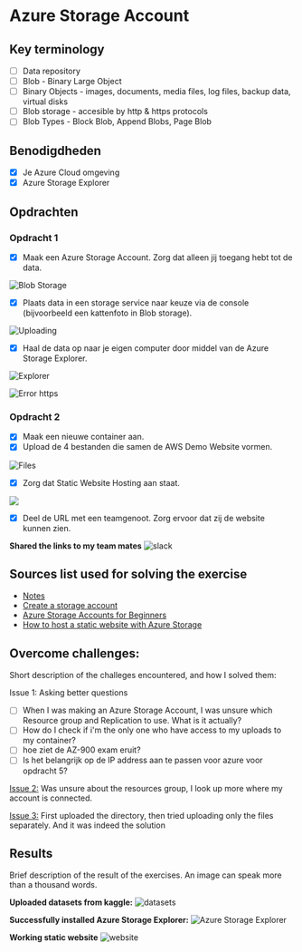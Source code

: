 # Azure Storage Account

## Key terminology

- [ ] Data repository
- [ ] Blob - Binary Large Object
- [ ] Binary Objects - images, documents, media files, log files, backup data, virtual disks
- [ ] Blob storage - accesible by http & https protocols
- [ ] Blob Types - Block Blob, Append Blobs, Page Blob

## Benodigdheden

- [x] Je Azure Cloud omgeving
- [x] Azure Storage Explorer

## Opdrachten

### Opdracht 1

- [x] Maak een Azure Storage Account. Zorg dat alleen jij toegang hebt tot de data.

![Blob Storage](https://github.com/techgrounds/techgrounds-anj-dtmr/blob/main/00_includes/week-4-includes/az-05-storage.png)

- [x] Plaats data in een storage service naar keuze via de console (bijvoorbeeld een kattenfoto in Blob storage).

![Uploading](https://github.com/techgrounds/techgrounds-anj-dtmr/blob/main/00_includes/week-4-includes/az-05-blob-uploading.png)

- [x] Haal de data op naar je eigen computer door middel van de Azure Storage Explorer.

![Explorer](https://github.com/techgrounds/techgrounds-anj-dtmr/blob/main/00_includes/week-4-includes/az-05-explorer.png)

![Error https](https://github.com/techgrounds/techgrounds-anj-dtmr/blob/main/00_includes/week-4-includes/az-05-https.png)


### Opdracht 2

- [x] Maak een nieuwe container aan.
- [x] Upload de 4 bestanden die samen de AWS Demo Website vormen.

![Files](https://github.com/techgrounds/techgrounds-anj-dtmr/blob/main/00_includes/week-4-includes/az-05-web-files.png)

- [x] Zorg dat Static Website Hosting aan staat.

![](https://github.com/techgrounds/techgrounds-anj-dtmr/blob/main/00_includes/week-4-includes/az-05-website.png)

- [x] Deel de URL met een teamgenoot. Zorg ervoor dat zij de website kunnen zien.

**Shared the links to my team mates**
![slack](https://github.com/techgrounds/techgrounds-anj-dtmr/blob/main/00_includes/week-4-includes/az-05-slack.png)


## Sources list used for solving the exercise

- [Notes](https://drive.google.com/drive/folders/1OtQ_wYxGEuVkk2XZKPJAU1GY6BQS7u8k)
- [Create a storage account](https://learn.microsoft.com/nl-nl/azure/storage/common/storage-account-create?tabs=azure-portal)
- [Azure Storage Accounts for Beginners](https://www.youtube.com/watch?v=Up9yAWmJ6b0)
- [How to host a static website with Azure Storage](https://www.youtube.com/watch?v=gYpNC_tdbQQ)

## Overcome challenges:

Short description of the challeges encountered, and how I solved them:

Issue 1: Asking better questions

- [ ] When I was making an Azure Storage Account, I was unsure which Resource group and Replication to use. What is it actually?
- [ ] How do I check if i'm the only one who have access to my uploads to my container?
- [ ] hoe ziet de AZ-900 exam eruit?
- [ ] Is het belangrijk op de IP address aan te passen voor azure voor opdracht 5?

[Issue 2:](https://github.com/techgrounds/techgrounds-anj-dtmr/blob/main/00_includes/week-4-includes/az-05-issue2-resourcegrp.png) Was unsure about the resources group, I look up more where my account is connected.

[Issue 3:](https://github.com/techgrounds/techgrounds-anj-dtmr/blob/main/00_includes/week-4-includes/az-05-issue3.png) First uploaded the directory, then tried uploading only the files separately. And it was indeed the solution


## Results

Brief description of the result of the exercises. An image can speak more than a thousand words.

**Uploaded datasets from kaggle:**
![datasets](https://github.com/techgrounds/techgrounds-anj-dtmr/blob/main/00_includes/week-4-includes/az-05-datasets.png)

**Successfully installed Azure Storage Explorer:**
![Azure Storage Explorer](https://github.com/techgrounds/techgrounds-anj-dtmr/blob/main/00_includes/week-4-includes/az-05-install.png)

**Working static website**
![website](https://github.com/techgrounds/techgrounds-anj-dtmr/blob/main/00_includes/week-4-includes/az-05-static.png)
